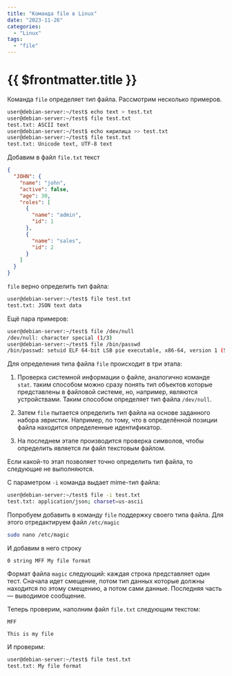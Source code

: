 ```yaml
---
title: "Команда file в Linux"
date: "2023-11-26"
categories:
  - "Linux"
tags:
  - "file"
---
```


# {{ $frontmatter.title }}

Команда `file` определяет тип файла. Рассмотрим несколько примеров.


```bash
user@debian-server:~/test$ echo text > test.txt
user@debian-server:~/test$ file test.txt
test.txt: ASCII text
user@debian-server:~/test$ echo кирилица >> test.txt 
user@debian-server:~/test$ file test.txt
test.txt: Unicode text, UTF-8 text
```

Добавим в файл `file.txt` текст

```json
{
  "JOHN": {
    "name": "john",
    "active": false,
    "age": 30,
    "roles": [
      {
        "name": "admin",
        "id": 1
      },
      {
        "name": "sales",
        "id": 2
      }
    ]
  }
}
```

`file` верно определить тип файла:

```bash
user@debian-server:~/test$ file test.txt
test.txt: JSON text data
```

Ещё пара примеров:

```bash
user@debian-server:~/test$ file /dev/null 
/dev/null: character special (1/3)
user@debian-server:~/test$ file /bin/passwd 
/bin/passwd: setuid ELF 64-bit LSB pie executable, x86-64, version 1 (SYSV), dynamically linked, interpreter /lib64/ld-linux-x86-64.so.2, BuildID[sha1]=01ab545446a1b88176d74a89d1ca8151266dfb41, for GNU/Linux 3.2.0, stripped
```

Для определения типа файла `file` происходит в три этапа:

1. Проверка системной информации о файле, аналогично команде `stat`. таким способом можно сразу понять тип объектов которые представлены в файловой системе, но, например, являются устройствами. Таким способом определяет тип файла `/dev/null`.

2. Затем `file` пытается определить тип файла на основе заданного набора эвристик. Например, по тому, что в определённой позиции файла находится определенные идентификатор.

3. На последнем этапе производится проверка символов, чтобы определить является ли файл текстовым файлом.

Если какой-то этап позволяет точно определить тип файла, то следующие не выполняются.

С параметром `-i` команда выдает mime-тип файла:

```bash
user@debian-server:~/test$ file -i test.txt 
test.txt: application/json; charset=us-ascii
```

Попробуем добавить в команду `file` поддержку своего типа файла. Для этого отредактируем файл `/etc/magic`

```bash
sudo nano /etc/magic 
```

И добавим в него строку

```
0 string MFF My file format
```

Формат файла `magic` следующий: каждая строка представляет один тест. Сначала идет смещение, потом тип данных которые должны находится по этому смещению, а потом сами данные. Последняя часть — выводимое сообщение.

Теперь проверим, наполним файл `file.txt` следующим текстом:

```
MFF

This is my file
```

И проверим:

```bash
user@debian-server:~/test$ file test.txt 
test.txt: My file format
```